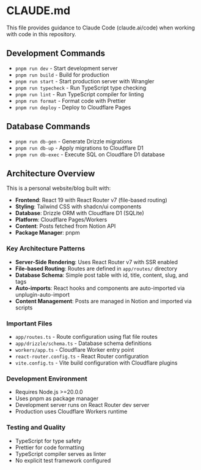 # CLAUDE.md

This file provides guidance to Claude Code (claude.ai/code) when working with code in this repository.

## Development Commands

- `pnpm run dev` - Start development server
- `pnpm run build` - Build for production
- `pnpm run start` - Start production server with Wrangler
- `pnpm run typecheck` - Run TypeScript type checking
- `pnpm run lint` - Run TypeScript compiler for linting
- `pnpm run format` - Format code with Prettier
- `pnpm run deploy` - Deploy to Cloudflare Pages

## Database Commands

- `pnpm run db-gen` - Generate Drizzle migrations
- `pnpm run db-up` - Apply migrations to Cloudflare D1
- `pnpm run db-exec` - Execute SQL on Cloudflare D1 database

## Architecture Overview

This is a personal website/blog built with:

- **Frontend**: React 19 with React Router v7 (file-based routing)
- **Styling**: Tailwind CSS with shadcn/ui components
- **Database**: Drizzle ORM with Cloudflare D1 (SQLite)
- **Platform**: Cloudflare Pages/Workers
- **Content**: Posts fetched from Notion API
- **Package Manager**: pnpm

### Key Architecture Patterns

- **Server-Side Rendering**: Uses React Router v7 with SSR enabled
- **File-based Routing**: Routes are defined in `app/routes/` directory
- **Database Schema**: Simple post table with id, title, content, slug, and tags
- **Auto-imports**: React hooks and components are auto-imported via unplugin-auto-import
- **Content Management**: Posts are managed in Notion and imported via scripts

### Important Files

- `app/routes.ts` - Route configuration using flat file routes
- `app/drizzle/schema.ts` - Database schema definitions
- `workers/app.ts` - Cloudflare Worker entry point
- `react-router.config.ts` - React Router configuration
- `vite.config.ts` - Vite build configuration with Cloudflare plugins

### Development Environment

- Requires Node.js >=20.0.0
- Uses pnpm as package manager
- Development server runs on React Router dev server
- Production uses Cloudflare Workers runtime

### Testing and Quality

- TypeScript for type safety
- Prettier for code formatting
- TypeScript compiler serves as linter
- No explicit test framework configured